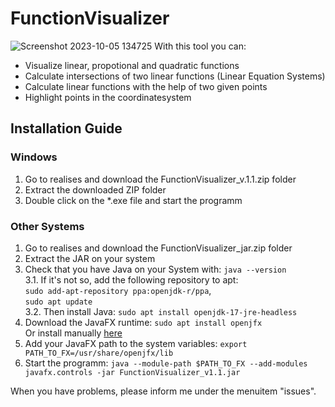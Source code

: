# FunctionVisualizer
![Screenshot 2023-10-05 134725](https://github.com/j-schall/FunctionVisualizer/assets/122560931/b817465a-6633-4cf6-9443-115d89c2b022)
With this tool you can:
<ul>
  <li>Visualize linear, propotional and quadratic functions</li>
  <li>Calculate intersections of two linear functions (Linear Equation Systems)</li>
  <li>Calculate linear functions with the help of two given points</li>
  <li>Highlight points in the coordinatesystem</li>
</ul>

## Installation Guide
### Windows
1. Go to realises and download the FunctionVisualizer_v.1.1.zip folder
2. Extract the downloaded ZIP folder
3. Double click on the *.exe file and start the programm

### Other Systems
1. Go to realises and download the FunctionVisualizer_jar.zip folder
2. Extract the JAR on your system
3. Check that you have Java on your System with: ```java --version```
<br>3.1. If it's not so, add the following repository to apt:<br>```sudo add-apt-repository ppa:openjdk-r/ppa```, <br>```sudo apt update```<br>
3.2. Then install Java: ```sudo apt install openjdk-17-jre-headless```
4. Download the JavaFX runtime: ```sudo apt install openjfx```
   <br>Or install manually <a href="https://gluonhq.com/products/javafx/">here<a><br>
5. Add your JavaFX path to the system variables: ```export PATH_TO_FX=/usr/share/openjfx/lib```
6. Start the programm: ```java --module-path $PATH_TO_FX --add-modules javafx.controls -jar FunctionVisualizer_v1.1.jar```

When you have problems, please inform me under the menuitem "issues".

